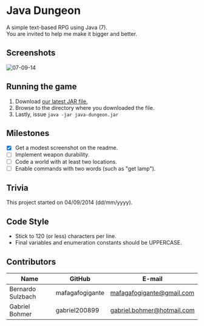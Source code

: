 Java Dungeon
============
A simple text-based RPG using Java (7).
<br>
You are invited to help me make it bigger and better.


Screenshots
-----------
![07-09-14](https://github.com/mafagafogigante/java-dungeon/blob/master/screenshots/07-09-14.png)


Running the game
----------------
1. Download [our latest JAR file.](https://github.com/mafagafogigante/java-dungeon/blob/master/dist/java-dungeon.jar?raw=true)
2. Browse to the directory where you downloaded the file.
3. Lastly, issue `java -jar java-dungeon.jar`


Milestones
----------
- [x] Get a modest screenshot on the readme.
- [ ] Implement weapon durability.
- [ ] Code a world with at least two locations.
- [ ] Enable commands with two words (such as "get lamp").

Trivia
------
This project started on 04/09/2014 (dd/mm/yyyy).


Code Style
----------
* Stick to 120 (or less) characters per line.
* Final variables and enumeration constants should be UPPERCASE.


Contributors
------------
Name                     |GitHub                   |E-mail
-------------------------|-------------------------|-------------------------
Bernardo Sulzbach        |mafagafogigante          | mafagafogigante@gmail.com
Gabriel Bohmer           |gabriel200899            | gabriel.bohmer@hotmail.com
